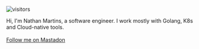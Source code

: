 ![visitors](https://komarev.com/ghpvc/?username=nathanmartins)

Hi, I'm Nathan Martins, a software engineer. I work mostly with Golang, K8s and Cloud-native tools.
<br>
<br>
<a rel="me" href="https://twitter.com/nathanmartinsx0">Follow me on <a rel="me" href="https://hachyderm.io/@nathan_martins">Mastadon</a>
